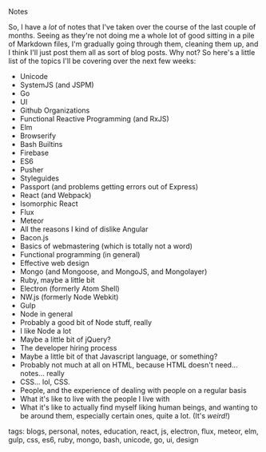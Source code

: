 Notes

So, I have a _lot_ of notes that I've taken over the course of the last couple of months. Seeing as they're not doing me a whole lot of good sitting in a pile of Markdown files, I'm gradually going through them, cleaning them up, and I think I'll just post them all as sort of blog posts. Why not? So here's a little list of the topics I'll be covering over the next few weeks:

* Unicode
* SystemJS (and JSPM)
* Go
* UI
* Github Organizations
* Functional Reactive Programming (and RxJS)
* Elm
* Browserify
* Bash Builtins
* Firebase
* ES6
* Pusher
* Styleguides
* Passport (and problems getting errors out of Express)
* React (and Webpack)
* Isomorphic React
* Flux
* Meteor
* All the reasons I kind of dislike Angular
* Bacon.js
* Basics of webmastering (which is totally not a word)
* Functional programming (in general)
* Effective web design
* Mongo (and Mongoose, and MongoJS, and Mongolayer)
* Ruby, maybe a little bit
* Electron (formerly Atom Shell)
* NW.js (formerly Node Webkit)
* Gulp
* Node in general
* Probably a good bit of Node stuff, really
* I like Node a lot
* Maybe a little bit of jQuery?
* The developer hiring process
* Maybe a little bit of that Javascript language, or something?
* Probably not much at all on HTML, because HTML doesn't need... notes... really
* CSS... lol, CSS.
* People, and the experience of dealing with people on a regular basis
* What it's like to live with the people I live with
* What it's like to actually find myself liking human beings, and wanting to be around them, especially certain ones, quite a lot. (It's _weird!_)

tags: blogs, personal, notes, education, react, js, electron, flux, meteor, elm, gulp, css, es6, ruby, mongo, bash, unicode, go, ui, design

